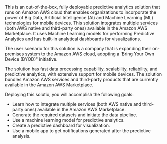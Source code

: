 This is an out-of-the-box, fully deployable predictive analytics solution that runs on Amazon AWS cloud that enables organizations to incorporate the power of Big Data, Artificial Intelligence (AI) and Machine Learning (ML) technologies for mobile devices.
This solution integrates multiple services (both AWS native and third-party ones) available in the Amazon AWS Marketplace.
It uses Machine Learning models for performing Predictive Analytics and has built-in analytical dashboards for visualizations.

The user scenario for this solution is a company that is expanding their on-premises system to the Amazon AWS cloud, adopting a 'Bring Your Own Device (BYOD)" initiative.

The solution has fast data processing capability, scalability, reliability, and predictive analytics, with extensive support for mobile devices. The solution bundles Amazon AWS services and third-party products that are currently available in the Amazon AWS Marketplace.

Deploying this solutio, you will accomplish the following goals:
- Learn how to integrate multiple services (both AWS native and third-party ones) available in the Amazon AWS Marketplace.
- Generate the required datasets and initiate the data pipeline.
- Use a machine learning model for predictive analytics.
- Create a predictive dashboard for visualization.
- Use a mobile app to get notifications generated after the predictive analysis.
